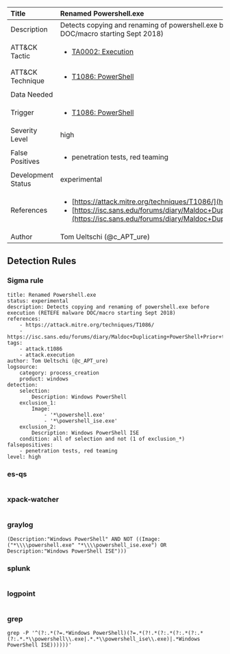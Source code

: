 | Title                | Renamed Powershell.exe                                                                                                                                                 |
|:---------------------|:------------------------------------------------------------------------------------------------------------------------------------------------------------|
| Description          | Detects copying and renaming of powershell.exe before execution (RETEFE malware DOC/macro starting Sept 2018)                                                                                                                                           |
| ATT&amp;CK Tactic    | <ul><li>[TA0002: Execution](https://attack.mitre.org/tactics/TA0002)</li></ul>  |
| ATT&amp;CK Technique | <ul><li>[T1086: PowerShell](https://attack.mitre.org/techniques/T1086)</li></ul>                             |
| Data Needed          | <ul></ul>                                                         |
| Trigger              | <ul><li>[T1086: PowerShell](../Triggers/T1086.md)</li></ul>  |
| Severity Level       | high                                                                                                                                                 |
| False Positives      | <ul><li>penetration tests, red teaming</li></ul>                                                                  |
| Development Status   | experimental                                                                                                                                                |
| References           | <ul><li>[https://attack.mitre.org/techniques/T1086/](https://attack.mitre.org/techniques/T1086/)</li><li>[https://isc.sans.edu/forums/diary/Maldoc+Duplicating+PowerShell+Prior+to+Use/24254/](https://isc.sans.edu/forums/diary/Maldoc+Duplicating+PowerShell+Prior+to+Use/24254/)</li></ul>                                                          |
| Author               | Tom Ueltschi (@c_APT_ure)                                                                                                                                                |


## Detection Rules

### Sigma rule

```
title: Renamed Powershell.exe
status: experimental
description: Detects copying and renaming of powershell.exe before execution (RETEFE malware DOC/macro starting Sept 2018)
references:
    - https://attack.mitre.org/techniques/T1086/
    - https://isc.sans.edu/forums/diary/Maldoc+Duplicating+PowerShell+Prior+to+Use/24254/
tags:
    - attack.t1086
    - attack.execution
author: Tom Ueltschi (@c_APT_ure)
logsource:
    category: process_creation
    product: windows
detection:
    selection:
        Description: Windows PowerShell
    exclusion_1:
        Image:
            - '*\powershell.exe'
            - '*\powershell_ise.exe'
    exclusion_2:
        Description: Windows PowerShell ISE
    condition: all of selection and not (1 of exclusion_*)
falsepositives:
    - penetration tests, red teaming
level: high

```





### es-qs
    
```

```


### xpack-watcher
    
```

```


### graylog
    
```
(Description:"Windows PowerShell" AND NOT ((Image:("*\\\\powershell.exe" "*\\\\powershell_ise.exe") OR Description:"Windows PowerShell ISE")))
```


### splunk
    
```

```


### logpoint
    
```

```


### grep
    
```
grep -P '^(?:.*(?=.*Windows PowerShell)(?=.*(?!.*(?:.*(?:.*(?:.*(?:.*.*\\powershell\\.exe|.*.*\\powershell_ise\\.exe)|.*Windows PowerShell ISE))))))'
```



